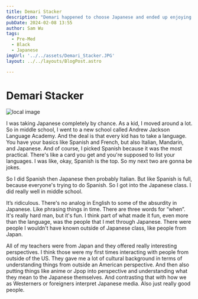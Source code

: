 ```yaml
---
title: Demari Stacker
description: "Demari happened to choose Japanese and ended up enjoying it, appreciating both the linguistic challenges and the cultural insights."
pubDate: 2024-02-08 13:55
author: Sam Wu
tags:
  - Pre-Med
  - Black 
  - Japanese
imgUrl: '../../assets/Demari_Stacker.JPG'
layout: ../../layouts/BlogPost.astro

---
```

# Demari Stacker

![local image](/../src/assets/Demari_Stacker.JPG)

I was taking Japanese completely by chance. As a kid, I moved around a lot. So in middle school, I went to a new school called Andrew Jackson Language Academy. And the deal is that every kid has to take a language. You have your basics like Spanish and French, but also Italian, Mandarin, and Japanese. And of course, I picked Spanish because it was the most practical. There's like a card you get and you're supposed to list your languages. I was like, okay, Spanish is the top. So my next two are gonna be jokes.

So I did Spanish then Japanese then probably Italian. But like Spanish is full, because everyone's trying to do Spanish. So I got into the Japanese class. I did really well in middle school. 

It’s ridiculous. There's no analog in English to some of the absurdity in Japanese. Like phrasing things in time. There are three words for “when”. It's really hard man, but it's fun. I think part of what made it fun, even more than the language, was the people that I met through Japanese. There were people I wouldn't have known outside of Japanese class, like people from Japan. 

All of my teachers were from Japan and they offered really interesting perspectives. I think those were my first times interacting with people from outside of the US. They gave me a lot of cultural background in terms of understanding things from outside an American perspective.
And then also putting things like anime or Jpop into perspective and understanding what they mean to the Japanese themselves. And contrasting that with how we as Westerners or foreigners interpret Japanese media. Also just really good people. 








